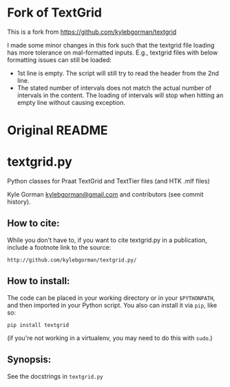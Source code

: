 
# Fork of TextGrid

This is a fork from https://github.com/kylebgorman/textgrid

I made some minor changes in this fork such that the textgrid file loading has more tolerance on mal-formatted inputs.
E.g., textgrid files with below formatting issues can still be loaded:

- 1st line is empty. The script will still try to read the header from the 2nd line.
- The stated number of intervals does not match the actual number of intervals in the content. The loading of intervals will stop when hitting an empty line without causing exception.

# Original README

textgrid.py
===========

Python classes for Praat TextGrid and TextTier files (and HTK .mlf files)

Kyle Gorman <kylebgorman@gmail.com> and contributors (see commit history).

How to cite:
------------

While you don't have to, if you want to cite textgrid.py in a publication, include a footnote link to the source:

    http://github.com/kylebgorman/textgrid.py/

How to install:
---------------

The code can be placed in your working directory or in your `$PYTHONPATH`,  and then imported in your Python script. You also can install it via `pip`, like so:

    pip install textgrid

(if you're not working in a virtualenv, you may need to do this with `sudo`.)

Synopsis:
---------

See the docstrings in `textgrid.py`
